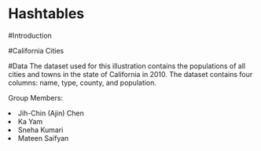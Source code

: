 # Hashtables

#Introduction

#California Cities

#Data
The dataset used for this illustration contains the populations of all cities and towns in the state of California in 2010. The dataset contains four columns: name, type, county, and population. 


Group Members:
<li> Jih-Chin (Ajin) Chen </li>
<li> Ka Yam </li>
<li> Sneha Kumari </li>
<li> Mateen Saifyan </li>
